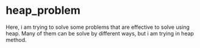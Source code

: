 # heap_problem
Here, i am trying to solve some problems that are effective to solve using heap. Many of them can be solve by different ways, but i am trying in heap method. 
